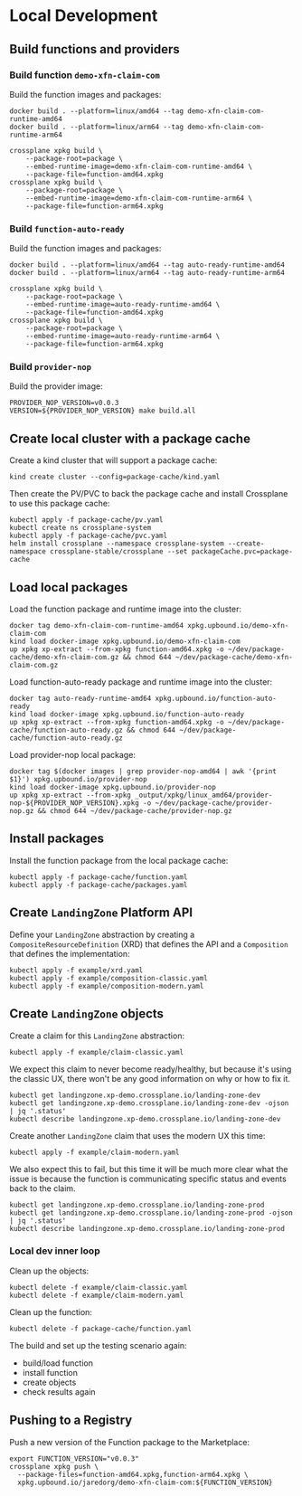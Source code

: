 # Local Development

## Build functions and providers

### Build function `demo-xfn-claim-com`

Build the function images and packages:
```
docker build . --platform=linux/amd64 --tag demo-xfn-claim-com-runtime-amd64
docker build . --platform=linux/arm64 --tag demo-xfn-claim-com-runtime-arm64

crossplane xpkg build \
    --package-root=package \
    --embed-runtime-image=demo-xfn-claim-com-runtime-amd64 \
    --package-file=function-amd64.xpkg
crossplane xpkg build \
    --package-root=package \
    --embed-runtime-image=demo-xfn-claim-com-runtime-arm64 \
    --package-file=function-arm64.xpkg
```

### Build `function-auto-ready`

Build the function images and packages:
```
docker build . --platform=linux/amd64 --tag auto-ready-runtime-amd64
docker build . --platform=linux/arm64 --tag auto-ready-runtime-arm64

crossplane xpkg build \
    --package-root=package \
    --embed-runtime-image=auto-ready-runtime-amd64 \
    --package-file=function-amd64.xpkg
crossplane xpkg build \
    --package-root=package \
    --embed-runtime-image=auto-ready-runtime-arm64 \
    --package-file=function-arm64.xpkg
```

### Build `provider-nop`

Build the provider image:
```
PROVIDER_NOP_VERSION=v0.0.3
VERSION=${PROVIDER_NOP_VERSION} make build.all
```

## Create local cluster with a package cache

Create a kind cluster that will support a package cache:
```
kind create cluster --config=package-cache/kind.yaml
```

Then create the PV/PVC to back the package cache and install Crossplane to use this package cache:
```
kubectl apply -f package-cache/pv.yaml
kubectl create ns crossplane-system
kubectl apply -f package-cache/pvc.yaml
helm install crossplane --namespace crossplane-system --create-namespace crossplane-stable/crossplane --set packageCache.pvc=package-cache
```

## Load local packages

Load the function package and runtime image into the cluster:
```
docker tag demo-xfn-claim-com-runtime-amd64 xpkg.upbound.io/demo-xfn-claim-com
kind load docker-image xpkg.upbound.io/demo-xfn-claim-com
up xpkg xp-extract --from-xpkg function-amd64.xpkg -o ~/dev/package-cache/demo-xfn-claim-com.gz && chmod 644 ~/dev/package-cache/demo-xfn-claim-com.gz
```

Load function-auto-ready package and runtime image into the cluster:
```
docker tag auto-ready-runtime-amd64 xpkg.upbound.io/function-auto-ready
kind load docker-image xpkg.upbound.io/function-auto-ready
up xpkg xp-extract --from-xpkg function-amd64.xpkg -o ~/dev/package-cache/function-auto-ready.gz && chmod 644 ~/dev/package-cache/function-auto-ready.gz
```

Load provider-nop local package:
```
docker tag $(docker images | grep provider-nop-amd64 | awk '{print $1}') xpkg.upbound.io/provider-nop
kind load docker-image xpkg.upbound.io/provider-nop
up xpkg xp-extract --from-xpkg _output/xpkg/linux_amd64/provider-nop-${PROVIDER_NOP_VERSION}.xpkg -o ~/dev/package-cache/provider-nop.gz && chmod 644 ~/dev/package-cache/provider-nop.gz
```

## Install packages

Install the function package from the local package cache:
```
kubectl apply -f package-cache/function.yaml
kubectl apply -f package-cache/packages.yaml
```

## Create `LandingZone` Platform API

Define your `LandingZone` abstraction by creating a `CompositeResourceDefinition` (XRD) that defines the API and a `Composition` that defines the implementation:
```
kubectl apply -f example/xrd.yaml
kubectl apply -f example/composition-classic.yaml
kubectl apply -f example/composition-modern.yaml
```

## Create `LandingZone` objects

Create a claim for this `LandingZone` abstraction:
```
kubectl apply -f example/claim-classic.yaml
```

We expect this claim to never become ready/healthy, but because it's using the classic UX, there won't be any good information on why or how to fix it.
```
kubectl get landingzone.xp-demo.crossplane.io/landing-zone-dev
kubectl get landingzone.xp-demo.crossplane.io/landing-zone-dev -ojson | jq '.status'
kubectl describe landingzone.xp-demo.crossplane.io/landing-zone-dev
```

Create another `LandingZone` claim that uses the modern UX this time:
```
kubectl apply -f example/claim-modern.yaml
```

We also expect this to fail, but this time it will be much more clear what the issue is because the function is communicating specific status and events back to the claim.
```
kubectl get landingzone.xp-demo.crossplane.io/landing-zone-prod
kubectl get landingzone.xp-demo.crossplane.io/landing-zone-prod -ojson | jq '.status'
kubectl describe landingzone.xp-demo.crossplane.io/landing-zone-prod
```

### Local dev inner loop

Clean up the objects:
```
kubectl delete -f example/claim-classic.yaml
kubectl delete -f example/claim-modern.yaml
```

Clean up the function:
```
kubectl delete -f package-cache/function.yaml
```

The build and set up the testing scenario again:
* build/load function
* install function
* create objects
* check results again

## Pushing to a Registry

Push a new version of the Function package to the Marketplace:
```
export FUNCTION_VERSION="v0.0.3"
crossplane xpkg push \
  --package-files=function-amd64.xpkg,function-arm64.xpkg \
  xpkg.upbound.io/jaredorg/demo-xfn-claim-com:${FUNCTION_VERSION}
```